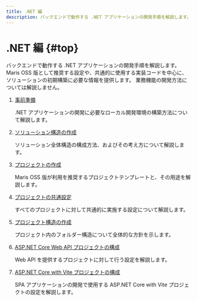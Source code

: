 ```yaml
---
title: .NET 編
description: バックエンドで動作する .NET アプリケーションの開発手順を解説します。
---
```


# .NET 編 {#top}

バックエンドで動作する .NET アプリケーションの開発手順を解説します。
Maris OSS 版として推奨する設定や、共通的に使用する実装コードを中心に、ソリューションの初期構築に必要な情報を提供します。
業務機能の開発方法については解説しません。

1. [事前準備](./preparation.md)

    .NET アプリケーションの開発に必要なローカル開発環境の構築方法について解説します。

1. [ソリューション構造の作成](./create-solution-structure.md)

    ソリューション全体構造の構成方法、およびその考え方について解説します。

1. [プロジェクトの作成](./create-project.md)

    Maris OSS 版が利用を推奨するプロジェクトテンプレートと、その用途を解説します。

1. [プロジェクトの共通設定](./project-settings.md)

    すべてのプロジェクトに対して共通的に実施する設定について解説します。

1. [プロジェクト構造の作成](./create-project-structure.md)

    プロジェクト内のフォルダー構造について全体的な方針を示します。

1. [ASP.NET Core Web API プロジェクトの構成](./configure-asp-net-core-web-api-project.md)

    Web API を提供するプロジェクトに対して行う設定を解説します。

1. [ASP.NET Core with Vite プロジェクトの構成](./configure-asp-net-core-with-vite-project.md)

    SPA アプリケーションの開発で使用する ASP.NET Core with Vite プロジェクトの設定を解説します。
